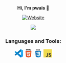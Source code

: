 <div align="center">
   <b>Hi, I'm pwais 👋</b>

[![Website](https://img.shields.io/website?label=prdev&style=for-the-badge&url=https%3A%2F%2Fcodestackr.com)](https://discord.gg/3BTUeVBJ)

<a href="https://discord.com/users/775710258026119168" target="_blank">
   <img src="https://lanyard-profile-readme.vercel.app/api/775710258026119168?theme=black&bg=1E2D35&animated=true&hideDiscrim=false&borderRadius=20px">
</a>


### Languages and Tools:

<img align="center" alt="Visual Studio Code" width="26px" src="https://raw.githubusercontent.com/github/explore/80688e429a7d4ef2fca1e82350fe8e3517d3494d/topics/visual-studio-code/visual-studio-code.png" />
<img align="center" alt="HTML5" width="26px" src="https://raw.githubusercontent.com/github/explore/80688e429a7d4ef2fca1e82350fe8e3517d3494d/topics/html/html.png" />
<img align="center" alt="CSS3" width="26px" src="https://raw.githubusercontent.com/github/explore/80688e429a7d4ef2fca1e82350fe8e3517d3494d/topics/css/css.png" />
<img align="center" alt="JavaScript" width="26px" src="https://raw.githubusercontent.com/github/explore/80688e429a7d4ef2fca1e82350fe8e3517d3494d/topics/javascript/javascript.png" />
</div>
